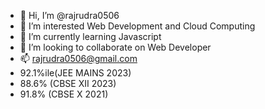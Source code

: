 - 👋 Hi, I’m @rajrudra0506
- 👀 I’m interested Web Development and Cloud Computing
- 🌱 I’m currently learning Javascript
- 💞️ I’m looking to collaborate on Web Developer
- 📫 rajrudra0506@gmail.com
- 92.1%ile(JEE MAINS 2023)
-  88.6% (CBSE XII 2023)
- 91.8% (CBSE X 2021)
  
  

<!---
rajrudra0506/rajrudra0506 is a ✨ special ✨ repository because its `README.md` (this file) appears on your GitHub profile.
You can click the Preview link to take a look at your changes.
--->
